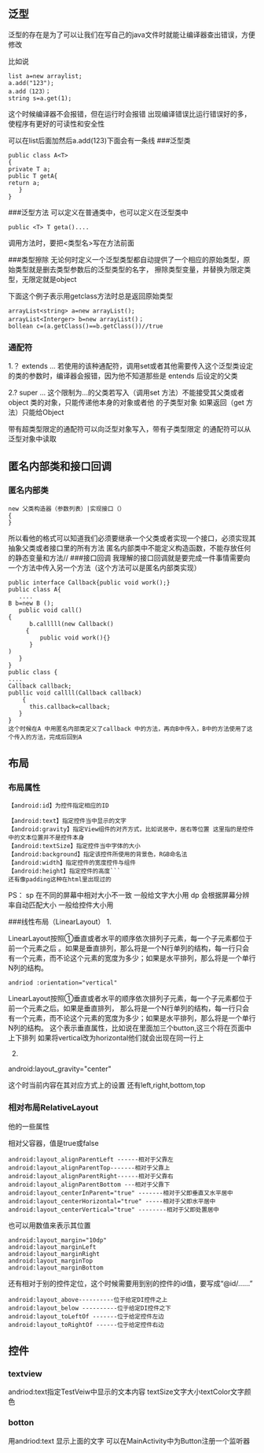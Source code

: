 ## 泛型
泛型的存在是为了可以让我们在写自己的java文件时就能让编译器查出错误，方便修改

比如说
```
list a=new arraylist;
a.add("123");
a.add（123）；
string s=a.get(1);

```
这个时候编译器不会报错，但在运行时会报错
出现编译错误比运行错误好的多，使程序有更好的可读性和安全性

可以在list后面加<string>然后a.add(123)下面会有一条线
###泛型类
```
public class A<T>
{
private T a;
public T getA{
return a;
   }
}
```
###泛型方法
可以定义在普通类中，也可以定义在泛型类中
```
public <T> T geta()....
```
调用方法时，要把<类型名>写在方法前面

###类型擦除
无论何时定义一个泛型类型都自动提供了一个相应的原始类型，原始类型就是删去类型参数后的泛型类型的名字，
擦除类型变量，并替换为限定类型，无限定就是object

下面这个例子表示用getclass方法时总是返回原始类型

```
arrayList<string> a=new arrayList();
arrayList<Interger> b=new arrayList()；
bollean c=(a.getClass()==b.getClass())//true
```

### 通配符
1.？ extends ...
若使用的该种通配符，调用set或者其他需要传入这个泛型类设定的类的参数时，编译器会报错，因为他不知道那些是
entends 后设定的父类

2.? super ...
这个限制为...的父类若写入（调用set 方法）不能接受其父类或者object 类的对象，只能传递他本身的对象或者他 的子类型对象
如果返回（get 方法）只能给Object


带有超类型限定的通配符可以向泛型对象写入，带有子类型限定 的通配符可以从泛型对象中读取
## 匿名内部类和接口回调
### 匿名内部类
```
new 父类构造器（参数列表）|实现接口（）
{
}
```
所以看他的格式可以知道我们必须要继承一个父类或者实现一个接口，必须实现其抽象父类或者接口里的所有方法
匿名内部类中不能定义构造函数，不能存放任何的静态变量和方法//
###接口回调
我理解的接口回调就是要完成一件事情需要向一个方法中传入另一个方法（这个方法可以是匿名内部类实现）

```
public interface Callback{public void work();}
public class A{
   ....
B b=new B ();
   public void call()
{
      b.calllll(new Callback()
     {
         public void work(){}
      }
)
   }
}
public class {   
....
Callback callback;
publlic void callll(Callback callback)
    {
      this.callback=callback;
   }
}
这个时候在A 中用匿名内部类定义了callback 中的方法，再向B中传入，B中的方法使用了这个传入的方法，完成后回到A
```
## 布局

### 布局属性
```
【android:id】为控件指定相应的ID

【android:text】指定控件当中显示的文字
【android:gravity】指定View组件的对齐方式，比如说居中，居右等位置 这里指的是控件中的文本位置并不是控件本身
【android:textSize】指定控件当中字体的大小
【android:background】指定该控件所使用的背景色，RGB命名法
【android:width】指定控件的宽度控件与组件
【android:height】指定控件的高度```
还有像padding这种在html里出现过的
```
PS：
sp  在不同的屏幕中相对大小不一致   一般给文字大小用
dp  会根据屏幕分辨率自动匹配大小  一般给控件大小用

###线性布局（LinearLayout）
1.

LinearLayout按照①垂直或者水平的顺序依次排列子元素，每一个子元素都位于前一个元素之后
。如果是垂直排列，那么将是一个N行单列的结构，每一行只会有一个元素，而不论这个元素的宽度为多少；如果是水平排列，那么将是一个单行N列的结构。

```
andriod :orientation="vertical"
```
LinearLayout按照①垂直或者水平的顺序依次排列子元素，每一个子元素都位于前一个元素之后。如果是垂直排列，
那么将是一个N行单列的结构，每一行只会有一个元素，而不论这个元素的宽度为多少；如果是水平排列，那么将是一个单行N列的结构。
这个表示垂直属性，比如说在里面加三个button,这三个将在页面中上下排列
如果将vertical改为horizontal他们就会出现在同一行上

2.
android:layout_gravity="center"

这个时当前内容在其对应方式上的设置
还有left,right,bottom,top

### 相对布局RelativeLayout
他的一些属性

相对父容器，值是true或false

```
android:layout_alignParentLeft ------相对于父靠左
android:layout_alignParentTop-------相对于父靠上
android:layout_alignParentRight------相对于父靠右
android:layout_alignParentBottom ---相对于父靠下
android:layout_centerInParent="true" -------相对于父即垂直又水平居中
android:layout_centerHorizontal="true" -----相对于父即水平居中
android:layout_centerVertical="true" --------相对于父即处置居中
```
也可以用数值来表示其位置
```
android:layout_margin="10dp"
android:layout_marginLeft
android:layout_marginRight
android:layout_marginTop
android:layout_marginBottom
```
还有相对于别的控件定位，这个时候需要用到别的控件的id值，要写成“@id/......”
```
android:layout_above----------位于给定DI控件之上
android:layout_below ----------位于给定DI控件之下
android:layout_toLeftOf -------位于给定控件左边
android:layout_toRightOf ------位于给定控件右边
```

## 控件
### textview
andriod:text指定TestVeiw中显示的文本内容
textSize文字大小textColor文字颜色
### botton
用andriod:text 显示上面的文字
可以在MainActivity中为Button注册一个监听器


